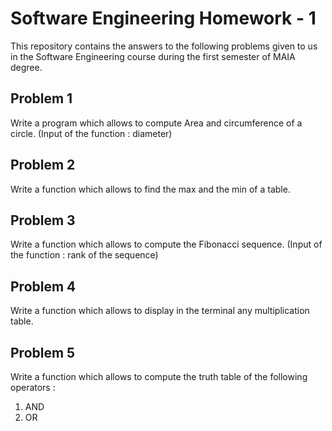 # Software Engineering Homework - 1

This repository contains the answers to the following problems given to us in the Software Engineering course during the first semester of MAIA degree.


## Problem 1
Write a program which allows to compute Area and circumference of a circle. (Input of the function : diameter)

## Problem 2 
Write a function which allows to find the max and the min of a table.

## Problem 3 
Write a function which allows to compute the Fibonacci sequence. (Input of the function : rank of the
sequence)

## Problem 4 
Write a function which allows to display in the terminal any multiplication table.

## Problem 5 
Write a function which allows to compute the truth table of the following operators :
1. AND 
2. OR


